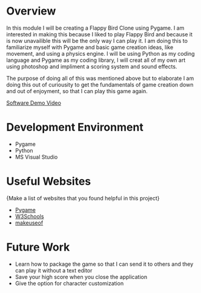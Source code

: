 # Overview

In this module I will be creating a Flappy Bird Clone using Pygame. I am interested in making this because I liked to play Flappy Bird and because it is now unavailible this will be the only way I can play it. I am doing this to familiarize myself with Pygame and basic game creation ideas, like movement, and using a physics engine. I will be using Python as my coding language and Pygame as my coding library, I will creat all of my own art using photoshop and impliment a scoring system and sound effects.

The purpose of doing all of this was mentioned above but to elaborate I am doing this out of curiousity to get the fundamentals of game creation down and out of enjoyment, so that I can play this game again.

[Software Demo Video](http://youtube.link.goes.here)

# Development Environment

- Pygame
- Python
- MS Visual Studio

# Useful Websites

{Make a list of websites that you found helpful in this project}

- [Pygame](https://www.pygame.org/news)
- [W3Schools](https://www.w3schools.com/)
- [makeuseof](https://www.makeuseof.com/)

# Future Work

- Learn how to package the game so that I can send it to others and they can play it without a text editor
- Save your high score when you close the application
- Give the option for character customization
